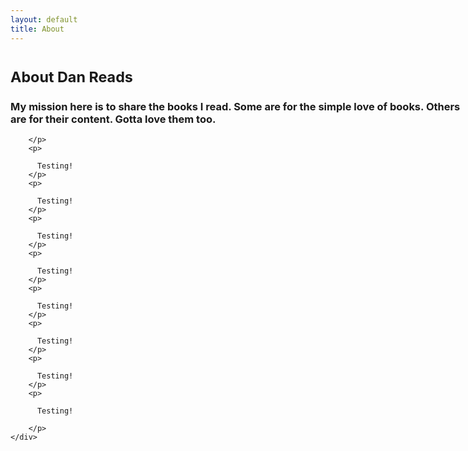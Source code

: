 ```yaml
---
layout: default
title: About
---
```


  <div class="row justify-content-md-center">
    <div class="col-md-auto">
		<h1 class="text-danger"><small>About Dan Reads</small></h1>
		<p>
		  <h3 class="mx-auto" style="width: 45rem;"><span class="text-warning">My mission</span> here is to <span class="text-primary">share the books I read</span>. Some are for the simple <span class="text-success">love of books</span>. Others are for their content. Gotta love them too.</h3>
		  
		</p>
		<p>

		  Testing!
		</p>
		<p>

		  Testing!
		</p>
		<p>

		  Testing!
		</p>
		<p>

		  Testing!
		</p>
		<p>

		  Testing!
		</p>
		<p>

		  Testing!
		</p>
		<p>

		  Testing!
		</p>
		<p>

		  Testing!
		
		</p>
    </div>
  </div>
